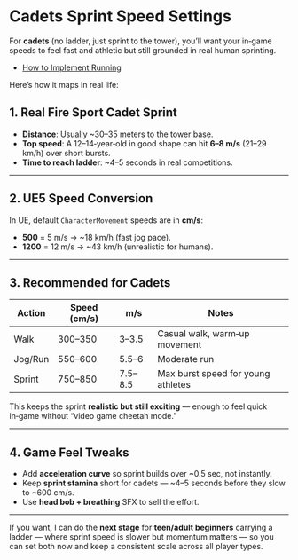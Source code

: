 # Cadets Sprint Speed Settings

For **cadets** (no ladder, just sprint to the tower), you’ll want your in‑game speeds to feel fast and athletic but still grounded in real human sprinting.

- [How to Implement Running](https://www.youtube.com/watch?v=EG9iYYraDgw)

Here’s how it maps in real life:

## 1. **Real Fire Sport Cadet Sprint**

* **Distance**: Usually \~30–35 meters to the tower base.
* **Top speed**: A 12–14‑year‑old in good shape can hit **6–8 m/s** (21–29 km/h) over short bursts.
* **Time to reach ladder**: \~4–5 seconds in real competitions.

---

## 2. **UE5 Speed Conversion**

In UE, default `CharacterMovement` speeds are in **cm/s**:

* **500** = 5 m/s → \~18 km/h (fast jog pace).
* **1200** = 12 m/s → \~43 km/h (unrealistic for humans).

---

## 3. **Recommended for Cadets**

| Action  | Speed (cm/s) | m/s     | Notes                              |
| ------- | ------------ | ------- | ---------------------------------- |
| Walk    | 300–350      | 3–3.5   | Casual walk, warm‑up movement      |
| Jog/Run | 550–600      | 5.5–6   | Moderate run                       |
| Sprint  | 750–850      | 7.5–8.5 | Max burst speed for young athletes |

This keeps the sprint **realistic but still exciting** — enough to feel quick in‑game without “video game cheetah mode.”

---

## 4. **Game Feel Tweaks**

* Add **acceleration curve** so sprint builds over \~0.5 sec, not instantly.
* Keep **sprint stamina** short for cadets — \~4–5 seconds before they slow to \~600 cm/s.
* Use **head bob + breathing** SFX to sell the effort.

---

If you want, I can do the **next stage** for **teen/adult beginners** carrying a ladder — where sprint speed is slower but momentum matters — so you can set both now and keep a consistent scale across all player types.